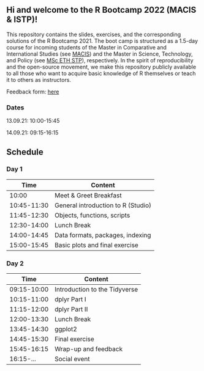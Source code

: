 ## Hi and welcome to the R Bootcamp 2022 (MACIS & ISTP)!

This repository contains the slides, exercises, and the corresponding solutions of the R Bootcamp 2021. The boot camp is structured as a 1.5-day course for incoming students of the Master in Comparative and International Studies (see [MACIS](https://macis.gess.ethz.ch)) and the Master in Science, Technology, and Policy (see [MSc ETH STP](https://istp.ethz.ch/education/master.html)), respectively. In the spirit of reproducibility and the open-source movement, we make this repository publicly available to all those who want to acquire basic knowledge of R themselves or teach it to others as instructors.

Feedback form: [here](https://forms.gle/9ed6YKQ1qv9TGTw87)

### Dates

13.09.21: 10:00-15:45

14.09.21: 09:15-16:15

## Schedule

### Day 1

|Time       |Content                           |
|-----------|----------------------------------|
|10:00      |Meet & Greet Breakfast            |
|10:45-11:30|General introduction to R (Studio)|
|11:45-12:30|Objects, functions, scripts       |
|12:30-14:00|Lunch Break                       |
|14:00-14:45|Data formats, packages, indexing  |
|15:00-15:45|Basic plots and final exercise    |

### Day 2

|Time       |Content                           |
|-----------|----------------------------------|
|09:15-10:00|Introduction to the Tidyverse     |
|10:15-11:00	|dplyr Part I                      |
|11:15-12:00	|dplyr Part II                     |
|12:00-13:30	|Lunch Break                       |
|13:45-14:30	|ggplot2                           |
|14:45-15:30	|Final exercise                    |
|15:45-16:15	|Wrap-up and feedback              |
|16:15-...  |Social event                      |

